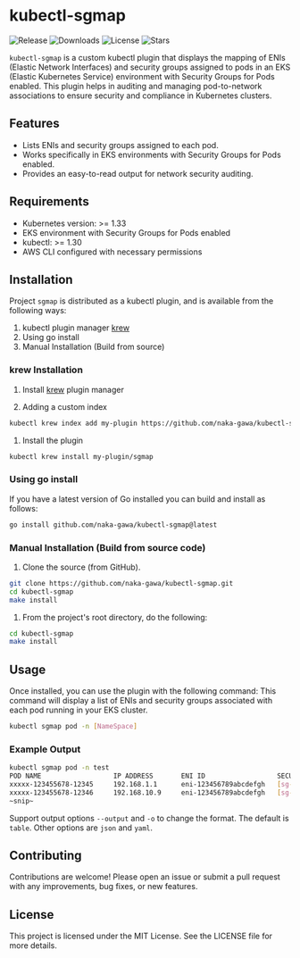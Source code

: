 # kubectl-sgmap

![Release](https://img.shields.io/github/v/release/naka-gawa/kubectl-sgmap?color=blue)
![Downloads](https://img.shields.io/github/downloads/naka-gawa/kubectl-sgmap/total?color=green)
![License](https://img.shields.io/github/license/bmcustodio/kubectl-topology)
![Stars](https://img.shields.io/github/stars/naka-gawa/kubectl-sgmap?style=social)

`kubectl-sgmap` is a custom kubectl plugin that displays the mapping of ENIs (Elastic Network Interfaces) and security groups assigned to pods in an EKS (Elastic Kubernetes Service) environment with Security Groups for Pods enabled. This plugin helps in auditing and managing pod-to-network associations to ensure security and compliance in Kubernetes clusters.

## Features

- Lists ENIs and security groups assigned to each pod.
- Works specifically in EKS environments with Security Groups for Pods enabled.
- Provides an easy-to-read output for network security auditing.

## Requirements

- Kubernetes version: >= 1.33
- EKS environment with Security Groups for Pods enabled
- kubectl: >= 1.30
- AWS CLI configured with necessary permissions

## Installation

Project `sgmap` is distributed as a kubectl plugin, and is available from the following ways:

1. kubectl plugin manager [krew](https://krew.sigs.k8s.io/docs/user-guide/setup/install/)
2. Using go install
3. Manual Installation (Build from source)

### krew Installation

1. Install [krew](https://krew.sigs.k8s.io/docs/user-guide/setup/install/) plugin manager

1. Adding a custom index

```bash
kubectl krew index add my-plugin https://github.com/naka-gawa/kubectl-sgmap.git
```

1. Install the plugin

```bash
kubectl krew install my-plugin/sgmap
```

### Using go install

If you have a latest version of Go installed you can build and install as follows:

```bash
go install github.com/naka-gawa/kubectl-sgmap@latest
```

### Manual Installation (Build from source code)

1. Clone the source (from GitHub).

```bash
git clone https://github.com/naka-gawa/kubectl-sgmap.git
cd kubectl-sgmap
make install
```

1. From the project's root directory, do the following:

```bash
cd kubectl-sgmap
make install
```

## Usage

Once installed, you can use the plugin with the following command:
This command will display a list of ENIs and security groups associated with each pod running in your EKS cluster.

```bash
kubectl sgmap pod -n [NameSpace]
```

### Example Output

```bash
kubectl sgmap pod -n test
POD NAME                  IP ADDRESS       ENI ID                  SECURITY GROUP IDS
xxxxx-123455678-12345     192.168.1.1      eni-123456789abcdefgh   [sg-0123456789abcdefg]
xxxxx-123455678-12346     192.168.10.9     eni-123456789abcdefgh   [sg-0123456789abcdefg]
~snip~
```

Support output options `--output` and `-o` to change the format.
The default is `table`. Other options are `json` and `yaml`.

## Contributing

Contributions are welcome! Please open an issue or submit a pull request with any improvements, bug fixes, or new features.

## License

This project is licensed under the MIT License. See the LICENSE file for more details.
